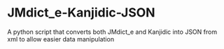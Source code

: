 # JMdict_e-Kanjidic-JSON
A python script that converts both JMdict_e and Kanjidic into JSON from xml to allow easier data manipulation
